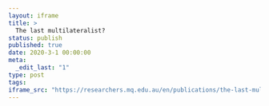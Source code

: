 ```yaml
---
layout: iframe
title: >
  The last multilateralist?
status: publish
published: true
date: 2020-3-1 00:00:00
meta:
  _edit_last: "1"
type: post
tags:
iframe_src: "https://researchers.mq.edu.au/en/publications/the-last-multilateralist"
---
```

        